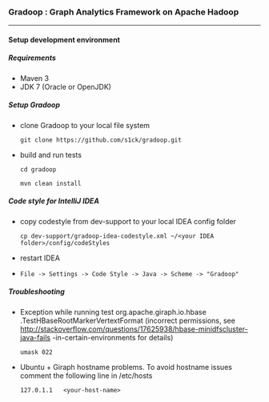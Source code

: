 ### Gradoop : Graph Analytics Framework on Apache Hadoop
***

#### Setup development environment

##### Requirements

* Maven 3
* JDK 7 (Oracle or OpenJDK)

##### Setup Gradoop

* clone Gradoop to your local file system

    `git clone https://github.com/s1ck/gradoop.git`
    
* build and run tests

    `cd gradoop`
    
    `mvn clean install`

##### Code style for IntelliJ IDEA

* copy codestyle from dev-support to your local IDEA config folder

    `cp dev-support/gradoop-idea-codestyle.xml ~/<your IDEA folder>/config/codeStyles`
    
* restart IDEA
* `File -> Settings -> Code Style -> Java -> Scheme -> "Gradoop"`

##### Troubleshooting

* Exception while running test org.apache.giraph.io.hbase
.TestHBaseRootMarkerVertextFormat (incorrect permissions, see
http://stackoverflow.com/questions/17625938/hbase-minidfscluster-java-fails
-in-certain-environments for details)

    `umask 022`

* Ubuntu + Giraph hostname problems. To avoid hostname issues comment the
following line in /etc/hosts

    `127.0.1.1   <your-host-name>`
    





